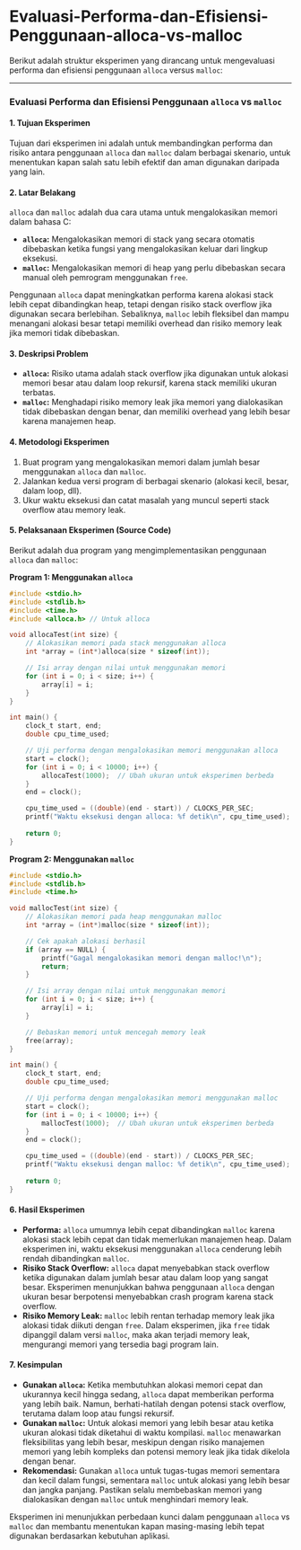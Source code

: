 # Evaluasi-Performa-dan-Efisiensi-Penggunaan-alloca-vs-malloc
Berikut adalah struktur eksperimen yang dirancang untuk mengevaluasi performa dan efisiensi penggunaan `alloca` versus `malloc`:

---

### **Evaluasi Performa dan Efisiensi Penggunaan `alloca` vs `malloc`**

#### **1. Tujuan Eksperimen**
Tujuan dari eksperimen ini adalah untuk membandingkan performa dan risiko antara penggunaan `alloca` dan `malloc` dalam berbagai skenario, untuk menentukan kapan salah satu lebih efektif dan aman digunakan daripada yang lain.

#### **2. Latar Belakang**
`alloca` dan `malloc` adalah dua cara utama untuk mengalokasikan memori dalam bahasa C:
- **`alloca`:** Mengalokasikan memori di stack yang secara otomatis dibebaskan ketika fungsi yang mengalokasikan keluar dari lingkup eksekusi.
- **`malloc`:** Mengalokasikan memori di heap yang perlu dibebaskan secara manual oleh pemrogram menggunakan `free`.

Penggunaan `alloca` dapat meningkatkan performa karena alokasi stack lebih cepat dibandingkan heap, tetapi dengan risiko stack overflow jika digunakan secara berlebihan. Sebaliknya, `malloc` lebih fleksibel dan mampu menangani alokasi besar tetapi memiliki overhead dan risiko memory leak jika memori tidak dibebaskan.

#### **3. Deskripsi Problem**
- **`alloca`:** Risiko utama adalah stack overflow jika digunakan untuk alokasi memori besar atau dalam loop rekursif, karena stack memiliki ukuran terbatas.
- **`malloc`:** Menghadapi risiko memory leak jika memori yang dialokasikan tidak dibebaskan dengan benar, dan memiliki overhead yang lebih besar karena manajemen heap.

#### **4. Metodologi Eksperimen**
1. Buat program yang mengalokasikan memori dalam jumlah besar menggunakan `alloca` dan `malloc`.
2. Jalankan kedua versi program di berbagai skenario (alokasi kecil, besar, dalam loop, dll).
3. Ukur waktu eksekusi dan catat masalah yang muncul seperti stack overflow atau memory leak.

#### **5. Pelaksanaan Eksperimen (Source Code)**

Berikut adalah dua program yang mengimplementasikan penggunaan `alloca` dan `malloc`:

**Program 1: Menggunakan `alloca`**

```c
#include <stdio.h>
#include <stdlib.h>
#include <time.h>
#include <alloca.h> // Untuk alloca

void allocaTest(int size) {
    // Alokasikan memori pada stack menggunakan alloca
    int *array = (int*)alloca(size * sizeof(int));

    // Isi array dengan nilai untuk menggunakan memori
    for (int i = 0; i < size; i++) {
        array[i] = i;
    }
}

int main() {
    clock_t start, end;
    double cpu_time_used;

    // Uji performa dengan mengalokasikan memori menggunakan alloca
    start = clock();
    for (int i = 0; i < 10000; i++) {
        allocaTest(1000);  // Ubah ukuran untuk eksperimen berbeda
    }
    end = clock();

    cpu_time_used = ((double)(end - start)) / CLOCKS_PER_SEC;
    printf("Waktu eksekusi dengan alloca: %f detik\n", cpu_time_used);
    
    return 0;
}
```

**Program 2: Menggunakan `malloc`**

```c
#include <stdio.h>
#include <stdlib.h>
#include <time.h>

void mallocTest(int size) {
    // Alokasikan memori pada heap menggunakan malloc
    int *array = (int*)malloc(size * sizeof(int));

    // Cek apakah alokasi berhasil
    if (array == NULL) {
        printf("Gagal mengalokasikan memori dengan malloc!\n");
        return;
    }

    // Isi array dengan nilai untuk menggunakan memori
    for (int i = 0; i < size; i++) {
        array[i] = i;
    }

    // Bebaskan memori untuk mencegah memory leak
    free(array);
}

int main() {
    clock_t start, end;
    double cpu_time_used;

    // Uji performa dengan mengalokasikan memori menggunakan malloc
    start = clock();
    for (int i = 0; i < 10000; i++) {
        mallocTest(1000);  // Ubah ukuran untuk eksperimen berbeda
    }
    end = clock();

    cpu_time_used = ((double)(end - start)) / CLOCKS_PER_SEC;
    printf("Waktu eksekusi dengan malloc: %f detik\n", cpu_time_used);
    
    return 0;
}
```

#### **6. Hasil Eksperimen**
- **Performa:** `alloca` umumnya lebih cepat dibandingkan `malloc` karena alokasi stack lebih cepat dan tidak memerlukan manajemen heap. Dalam eksperimen ini, waktu eksekusi menggunakan `alloca` cenderung lebih rendah dibandingkan `malloc`.
- **Risiko Stack Overflow:** `alloca` dapat menyebabkan stack overflow ketika digunakan dalam jumlah besar atau dalam loop yang sangat besar. Eksperimen menunjukkan bahwa penggunaan `alloca` dengan ukuran besar berpotensi menyebabkan crash program karena stack overflow.
- **Risiko Memory Leak:** `malloc` lebih rentan terhadap memory leak jika alokasi tidak diikuti dengan `free`. Dalam eksperimen, jika `free` tidak dipanggil dalam versi `malloc`, maka akan terjadi memory leak, mengurangi memori yang tersedia bagi program lain.

#### **7. Kesimpulan**
- **Gunakan `alloca`:** Ketika membutuhkan alokasi memori cepat dan ukurannya kecil hingga sedang, `alloca` dapat memberikan performa yang lebih baik. Namun, berhati-hatilah dengan potensi stack overflow, terutama dalam loop atau fungsi rekursif.
- **Gunakan `malloc`:** Untuk alokasi memori yang lebih besar atau ketika ukuran alokasi tidak diketahui di waktu kompilasi. `malloc` menawarkan fleksibilitas yang lebih besar, meskipun dengan risiko manajemen memori yang lebih kompleks dan potensi memory leak jika tidak dikelola dengan benar.
- **Rekomendasi:** Gunakan `alloca` untuk tugas-tugas memori sementara dan kecil dalam fungsi, sementara `malloc` untuk alokasi yang lebih besar dan jangka panjang. Pastikan selalu membebaskan memori yang dialokasikan dengan `malloc` untuk menghindari memory leak.

Eksperimen ini menunjukkan perbedaan kunci dalam penggunaan `alloca` vs `malloc` dan membantu menentukan kapan masing-masing lebih tepat digunakan berdasarkan kebutuhan aplikasi.

